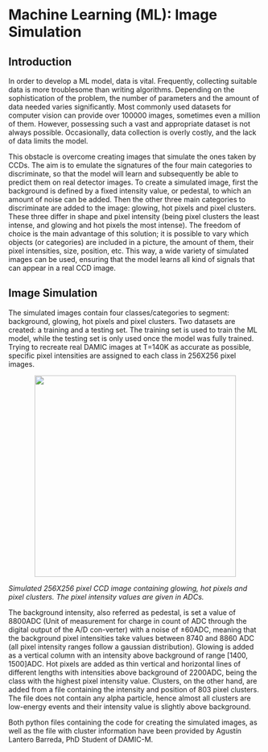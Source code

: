# Machine Learning (ML): Image Simulation

## Introduction

In order to develop a ML model, data is vital. Frequently, collecting suitable data is more troublesome than writing algorithms. Depending on the sophistication of the problem, the number of parameters and the amount of data needed varies significantly. Most commonly used datasets for computer vision can provide over 100000 images, sometimes even a million of them. However, possessing such a vast and appropriate dataset is not always possible. Occasionally, data collection is overly costly, and the lack of data limits the model.

This obstacle is overcome creating images that simulate the ones taken by CCDs. The aim is to emulate the signatures of the four main categories to discriminate, so that the model will learn and subsequently be able to predict them on real detector images. To create a simulated image, first the background is defined by a fixed intensity value, or pedestal, to which an amount of noise can be added. Then the other three main categories to discriminate are added to the image: glowing, hot pixels and pixel clusters. These three differ in shape and pixel intensity (being pixel clusters the least intense, and glowing and hot pixels the most intense). The freedom of choice is the main advantage of this solution; it is possible to vary which objects (or categories) are included in a picture, the amount of them, their pixel intensities, size, position, etc. This way, a wide variety of simulated images can be used, ensuring that the model learns all kind of signals that can appear in a real CCD image.

## Image Simulation

The simulated images contain four classes/categories to segment: background, glowing, hot pixels and pixel clusters. Two datasets are created: a training and a testing set. The training set is used to train the ML model, while the testing set is only used once the model was fully trained. Trying to recreate real DAMIC images at T=140K as accurate as possible, specific pixel intensities are assigned to each class in 256X256 pixel images.

<p align="center">
<img src="https://github.com/aritzLizoain/Image-segmentation/blob/master/Images/Example_Images/Simulated_CCD_Image.png" width="400"/>
</p>

*Simulated 256X256 pixel CCD image containing glowing, hot pixels and pixel clusters. The pixel intensity values are given in ADCs.*

The background intensity, also referred as pedestal, is set a value of 8800ADC (Unit of measurement for charge in count of ADC through the digital output of the A/D con-verter) with a noise of ±60ADC, meaning that the background pixel intensities take values between 8740 and 8860 ADC (all pixel intensity ranges follow a gaussian distribution). Glowing is added as a vertical column with an intensity above background of range [1400, 1500]ADC. Hot pixels are added as thin vertical and horizontal lines of different lengths with intensities above background of 2200ADC, being the class with the highest pixel intensity value. Clusters, on the other hand, are added from a file containing the intensity and position of 803 pixel clusters. The file does not contain any alpha particle, hence almost all clusters are low-energy events and their intensity value is slightly above background.

Both python files containing the code for creating the simulated images, as well as the file with cluster information have been provided by Agustín Lantero Barreda, PhD Student of DAMIC-M.


